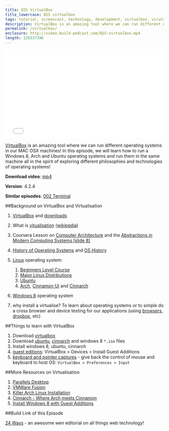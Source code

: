 ```yaml
---
title: 025 VirtualBox
title_lowercase: 025 virtualbox
tags: tutorial, screencast, technology, development, virtualbox, virutaliser, operating systems, linux, windows, arch, ubuntu, win8. metro ui
description: VirtualBox is an amazing tool where we can run different operating systems in our MAC OSX machines! In this episode, we will learn how to run a Windows 8, Arch and Ubuntu operating systems and run them in the same machine all in the spirit of exploring different philosophies and technologies of operating systems!
permalink: /virtualbox/
enclosure: http://video.build-podcast.com/025-virtualbox.mp4
length: 129337396
---
```


<div id="video"><iframe src="//player.vimeo.com/video/55579849" width="500" height="281" frameborder="0" webkitallowfullscreen mozallowfullscreen allowfullscreen></iframe></div>

[VirtualBox](https://www.virtualbox.org/) is an amazing tool where we can run different operating systems in our MAC OSX machines! In this episode, we will learn how to run a Windows 8, Arch and Ubuntu operating systems and run them in the same machine all in the spirit of exploring different philosophies and technologies of operating systems!

<p><strong>Download video</strong>: <a href="http://video.build-podcast.com/025-virtualbox.mp4" download="build-podcast-025-virtualbox.mp4">mp4</a></p>

**Version**: 4.2.4

**Similar episodes**: [002 Terminal](/terminal)

##Background on VirtualBox and Virtualisation

1. [VirtualBox](https://www.virtualbox.org/) and [downloads](https://www.virtualbox.org/wiki/Downloads)
1. What is [vitualisation](https://www.virtualbox.org/wiki/Virtualization) ([wikipedia](http://en.wikipedia.org/wiki/Virtualization))
1. Coursera Lesson on [Computer Architecture](https://class.coursera.org/comparch-2012-001/class/index) and the [Abstractions in Modern Computing Systems [slide 8]](https://d19vezwu8eufl6.cloudfront.net/comparch/lecture_slides%2FSD1.pdf)
1. [History of Operating Systems](http://upload.wikimedia.org/wikipedia/commons/7/77/Unix_history-simple.svg) and [OS History](http://www.faqs.org/docs/artu/graphics/os-history.png)
1. [Linux](http://www.linux.org/) operating system:

      1. [Beginners Level Course](http://www.linux.org/tutorial/view/beginners-level-course)
      1.  [Major Linux Distributions](http://distrowatch.com/dwres.php?resource=major)
      1. [Ubuntu](http://www.ubuntu.com/)
      1. [Arch](https://www.archlinux.org/), [Cinnamon UI](http://cinnamon.linuxmint.com/) and [Cinnarch](http://www.cinnarch.com/)

1. [Windows 8](http://windows.microsoft.com/en-US/windows-8/meet) operating system
1. why install a virtualise? To learn about operating systems or to simple do a cross browser and device testing for our applications (using [browsers](http://browsehappy.com/), [dropbox](https://www.dropbox.com/), etc)

##Things to learn with VirtualBox

1. Download [virtualbox](https://www.virtualbox.org/wiki/Downloads)
1. Download [ubuntu](http://www.ubuntu.com/download/desktop), [cinnarch](http://www.cinnarch.com/try-it/) and windows 8 `*.iso` files
1. Install windows 8, ubuntu, cinnarch
1. [guest editions](http://www.virtualbox.org/manual/ch04.html): VirtualBox > Devices > Install Guest Additions
1. [keyboard and pointer captures](http://www.virtualbox.org/manual/ch01.html#idp8308688) - give back the control of mouse and keyboard to host OS: `VirtualBox > Preferences > Input`

##More Resources on Virtualisation

1. [Parallels Desktop](http://www.parallels.com/products/desktop/)
1. [VMWare Fusion](http://www.vmware.com/products/fusion/overview.html)
1. [Killer Arch Linux Installation](http://lifehacker.com/5680453/build-a-killer-customized-arch-linux-installation-and-learn-all-about-linux-in-the-process)
1. [Cinnarch - Where Arch meets Cinnamon](http://www.unixmen.com/cinnarch-where-arch-meets-cinnamon/)
1. [Install Windows 8 with Guest Additions](http://www.sysprobs.com/install-windows-8-release-preview-on-virtualbox-working-guest-additions-tools)

##Build Link of this Episode

[24 Ways](http://24ways.org/) - an awesome wen editorial on all things web technology!
